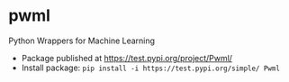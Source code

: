 # pwml
Python Wrappers for Machine Learning

* Package published at https://test.pypi.org/project/Pwml/
* Install package: `pip install -i https://test.pypi.org/simple/ Pwml`
